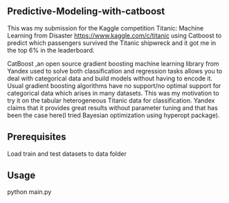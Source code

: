 ## Predictive-Modeling-with-catboost

This was my submission for the Kaggle competition Titanic: Machine Learning from Disaster https://www.kaggle.com/c/titanic
using Catboost to predict which passengers survived the Titanic shipwreck and it got me in the top 6% in the leaderboard.

CatBoost ,an open source gradient boosting machine learning library from Yandex used to solve both classification and regression tasks 
allows you to deal with categorical data and build models without having to encode it.
Usual gradient boosting algorithms have no support/no optimal support for categorical data which arises in many datasets.
This was my motivation to try it on the tabular heterogeneous Titanic data for classification.
Yandex claims that it provides great results without parameter tuning and that has been the case here(I tried
Bayesian optimization using hyperopt package).


## Prerequisites

Load train and test datasets to data folder

## Usage

python main.py 
